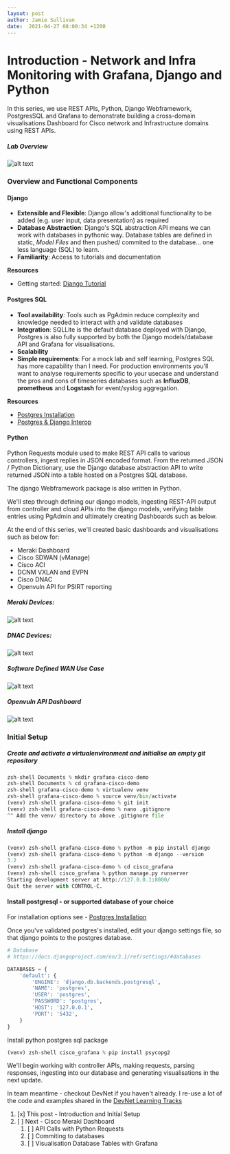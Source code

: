 ```yaml
---
layout: post
author: Jamie Sullivan
date:  2021-04-27 08:00:34 +1200
---
```

# Introduction - Network and Infra Monitoring with Grafana, Django and Python
In this series, we use REST APIs, Python, Django Webframework, PostgresSQL and Grafana to demonstrate building a cross-domain visualisations Dashboard for Cisco network and Infrastructure domains using REST APIs.

##### Lab Overview
![alt text](https://github.com/j-sulliman/j-sulliman.github.io/blob/master/Overview_1.png?raw=true)

### Overview and Functional Components

#### Django
* **Extensible and Flexible**: Django allow's additional functionality to be added (e.g. user input, data presentation) as required
* **Database Abstraction**: Django's SQL abstraction API means we can work with databases in pythonic way.  Database tables are defined in static, *Model Files* and then pushed/ commited to the database... one less language (SQL) to learn.
* **Familiarity**: Access to tutorials and documentation

**Resources**
* Getting started: [Django Tutorial](https://docs.djangoproject.com/en/3.2/intro/tutorial01/)

#### Postgres SQL

* **Tool availability**:  Tools such as PgAdmin reduce complexity and knowledge needed to interact with and validate databases
* **Integration**: SQLLite is the default database deployed with Django, Postgres is also fully supported by both the Django models/database API and Grafana for visualisations.
* **Scalability**
* **Simple requirements**:  For a mock lab and self learning, Postgres SQL has more capability than I need.  For production environments you'll want to analyse requirements specific to your usecase and understand the pros and cons of timeseries databases such as **InfluxDB**, **prometheus** and **Logstash** for event/syslog aggregation.  

**Resources**
* [Postgres Installation](https://www.postgresql.org/download/)
* [Postgres & Django Interop](https://docs.djangoproject.com/en/3.2/ref/databases/#postgresql-notes)

#### Python
Python Requests module used to make REST API calls to various controllers, ingest replies in JSON encoded format.
From the returned JSON / Python Dictionary, use the Django database abstraction API to write returned JSON into a table hosted on a Postgres SQL database.

The django Webframework package is also written in Python.

We'll step through defining our django models, ingesting REST-API output from controller and cloud APIs into the django models, verifying table entries using PgAdmin and ultimately creating Dashboards such as below.

At the end of this series, we'll created basic dashboards and visualisations such as below for:
* Meraki Dashboard
* Cisco SDWAN (vManage)
* Cisco ACI
* DCNM VXLAN and EVPN
* Cisco DNAC
* Openvuln API for PSIRT reporting


##### Meraki Devices:
![alt text](https://github.com/j-sulliman/j-sulliman.github.io/blob/master/Meraki.Devices.png?raw=true)


##### DNAC Devices:
![alt text](https://github.com/j-sulliman/j-sulliman.github.io/blob/master/Screen%20Shot%202021-04-27%20at%209.23.26%20AM.png?raw=true)


##### Software Defined WAN Use Case
![alt text](https://github.com/j-sulliman/j-sulliman.github.io/blob/master/SDWAN.png?raw=true)


##### Openvuln API Dashboard
![alt text](https://github.com/j-sulliman/j-sulliman.github.io/blob/master/openvuln.png?raw=true)

### Initial Setup

##### Create and activate a virtualenvironment and initialise an empty git repository
```python
zsh-shell Documents % mkdir grafana-cisco-demo             
zsh-shell Documents % cd grafana-cisco-demo
zsh-shell grafana-cisco-demo % virtualenv venv
zsh-shell grafana-cisco-demo % source venv/bin/activate
(venv) zsh-shell grafana-cisco-demo % git init
(venv) zsh-shell grafana-cisco-demo % nano .gitignore
^^ Add the venv/ directory to above .gitignore file
```

##### Install django
```python
(venv) zsh-shell grafana-cisco-demo % python -m pip install django
(venv) zsh-shell grafana-cisco-demo % python -m django --version
3.2
(venv) zsh-shell grafana-cisco-demo % cd cisco_grafana
(venv) zsh-shell cisco_grafana % python manage.py runserver
Starting development server at http://127.0.0.1:8000/
Quit the server with CONTROL-C.
```

#### Install postgresql - or supported database of your choice

For installation options see - [Postgres Installation](https://www.postgresql.org/download/)

Once you've validated postgres's installed, edit your django settings file, so that django points to the postgres database.

```python
# Database
# https://docs.djangoproject.com/en/3.1/ref/settings/#databases

DATABASES = {
    'default': {
        'ENGINE': 'django.db.backends.postgresql',
        'NAME': 'postgres',
        'USER': 'postgres',
        'PASSWORD': 'postgres',
        'HOST': '127.0.0.1',
        'PORT': '5432',
    }
}
```

Install python postgres sql package

```python
(venv) zsh-shell cisco_grafana % pip install psycopg2
```
We'll begin working with controller APIs, making requests, parsing responses, ingesting into our database and generating visualisations in the next update.

In team meantime - checkout DevNet if you haven't already. I re-use a lot of the code and examples shared in the [DevNet Learning Tracks](https://developer.cisco.com/startnow/)

1. [x] This post - Introduction and Initial Setup
1. [ ] Next - Cisco Meraki Dashboard
   1. [ ] API Calls with Python Requests
   1. [ ] Commiting to databases
   1. [ ] Visualisation Database Tables with Grafana
